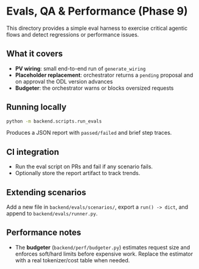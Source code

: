 # Evals, QA & Performance (Phase 9)

This directory provides a simple eval harness to exercise critical
agentic flows and detect regressions or performance issues.

## What it covers
- **PV wiring**: small end-to-end run of `generate_wiring`
- **Placeholder replacement**: orchestrator returns a `pending` proposal and on
  approval the ODL version advances
- **Budgeter**: the orchestrator warns or blocks oversized requests

## Running locally
```bash
python -m backend.scripts.run_evals
```
Produces a JSON report with `passed/failed` and brief step traces.

## CI integration
- Run the eval script on PRs and fail if any scenario fails.
- Optionally store the report artifact to track trends.

## Extending scenarios
Add a new file in `backend/evals/scenarios/`, export a `run() -> dict`, and
append to `backend/evals/runner.py`.

## Performance notes
- The **budgeter** (`backend/perf/budgeter.py`) estimates request size and
  enforces soft/hard limits before expensive work. Replace the estimator with
  a real tokenizer/cost table when needed.
